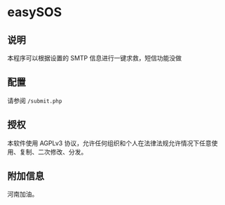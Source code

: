 # easySOS

## 说明

本程序可以根据设置的 SMTP 信息进行一键求救，短信功能没做

## 配置

请参阅 ` /submit.php `

## 授权

本软件使用 AGPLv3 协议，允许任何组织和个人在法律法规允许情况下任意使用、复制、二次修改、分发。

## 附加信息

河南加油。
